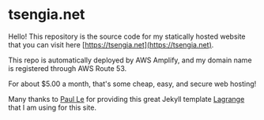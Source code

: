 # tsengia.net
Hello! This repository is the source code for my statically hosted website that you can visit here [https://tsengia.net](https://tsengia.net).  

This repo is automatically deployed by AWS Amplify, and my domain name is registered through AWS Route 53.  

For about \$5.00 a month, that's some cheap, easy, and secure web hosting!  

Many thanks to [Paul Le](https://github.com/LeNPaul) for providing this great Jekyll template [Lagrange](https://github.com/LeNPaul/Lagrange) that I am using for this site.  